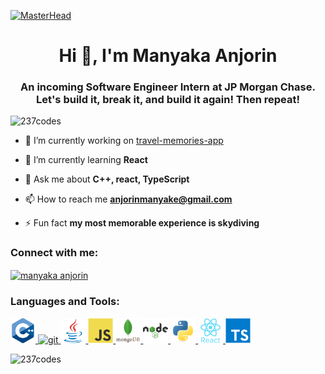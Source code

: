 
[![MasterHead](https://res.cloudinary.com/practicaldev/image/fetch/s--7-s6BXGM--/c_imagga_scale,f_auto,fl_progressive,h_420,q_auto,w_1000/https://dev-to-uploads.s3.amazonaws.com/i/th2i72qu0rnt6hr9zn43.jpg)](https://manyakaanjorin.vercel.app)

<h1 align="center">Hi 👋, I'm Manyaka Anjorin</h1>
<h3 align="center">An incoming Software Engineer Intern at JP Morgan Chase. Let's build it, break it, and build it again! Then repeat! </h3>



<p align="left"> <img src="https://komarev.com/ghpvc/?username=237codes&label=Profile%20views&color=0e75b6&style=flat" alt="237codes" /> </p>

  - 🔭 I’m currently working on [travel-memories-app](https://github.com/237Codes/travel-memories-app.git)   <!-- This displays a link to what I am presently working on -->

- 🌱 I’m currently learning **React**

- 💬 Ask me about **C++, react, TypeScript**

- 📫 How to reach me **anjorinmanyake@gmail.com**

- ⚡ Fun fact **my most memorable experience is skydiving**

<h3 align="left">Connect with me:</h3>
<p align="left">
<a href="https://linkedin.com/in/manyaka anjorin" target="blank"><img align="center" src="https://raw.githubusercontent.com/rahuldkjain/github-profile-readme-generator/master/src/images/icons/Social/linked-in-alt.svg" alt="manyaka anjorin" height="30" width="40" /></a>
<!-- <a href="https://www.leetcode.com/a_maniaka99" target="blank"><img align="center" src="https://raw.githubusercontent.com/rahuldkjain/github-profile-readme-generator/master/src/images/icons/Social/leet-code.svg" alt="a_maniaka99" height="30" width="40" /></a> -->
</p>

<h3 align="left">Languages and Tools:</h3>
<p align="left"> 
 <a href="https://www.w3schools.com/cpp/" target="_blank" rel="noreferrer"> <img src="https://raw.githubusercontent.com/devicons/devicon/master/icons/cplusplus/cplusplus-original.svg" alt="cplusplus" width="40" height="40"/> </a> 
 <a href="https://git-scm.com/" target="_blank" rel="noreferrer"> <img src="https://www.vectorlogo.zone/logos/git-scm/git-scm-icon.svg" alt="git" width="40" height="40"/> </a>
 <a href="https://www.java.com" target="_blank" rel="noreferrer"> <img src="https://raw.githubusercontent.com/devicons/devicon/master/icons/java/java-original.svg" alt="java" width="40" height="40"/> </a> 
 <a href="https://developer.mozilla.org/en-US/docs/Web/JavaScript" target="_blank" rel="noreferrer"> <img src="https://raw.githubusercontent.com/devicons/devicon/master/icons/javascript/javascript-original.svg" alt="javascript" width="40" height="40"/> </a> 
 <a href="https://www.mongodb.com/" target="_blank" rel="noreferrer"> <img src="https://raw.githubusercontent.com/devicons/devicon/master/icons/mongodb/mongodb-original-wordmark.svg" alt="mongodb" width="40" height="40"/> </a> 
 <a href="https://nodejs.org" target="_blank" rel="noreferrer"> <img src="https://raw.githubusercontent.com/devicons/devicon/master/icons/nodejs/nodejs-original-wordmark.svg" alt="nodejs" width="40" height="40"/> </a> 
 <a href="https://www.python.org" target="_blank" rel="noreferrer"> <img src="https://raw.githubusercontent.com/devicons/devicon/master/icons/python/python-original.svg" alt="python" width="40" height="40"/> </a> 
 <a href="https://reactjs.org/" target="_blank" rel="noreferrer"> <img src="https://raw.githubusercontent.com/devicons/devicon/master/icons/react/react-original-wordmark.svg" alt="react" width="40" height="40"/> </a> 
 <a href="https://www.typescriptlang.org/" target="_blank" rel="noreferrer"> <img src="https://raw.githubusercontent.com/devicons/devicon/master/icons/typescript/typescript-original.svg" alt="typescript" width="40" height="40"/> </a> 
</p>

<p><img align="left" src="https://github-readme-stats.vercel.app/api/top-langs?username=237codes&show_icons=true&locale=en&layout=compact" alt="237codes" /></p>

<!-- <p>&nbsp;<img align="center" src="https://github-readme-stats.vercel.app/api?username=237codes&show_icons=true&locale=en" alt="237codes" /></p> -->  <!-- THis displays the stats bar -->

 <!--<p><img align="center" src="https://github-readme-streak-stats.herokuapp.com/?user=237codes&" alt="237codes" /></p>  <!-- THis displays my current streak on github -->
